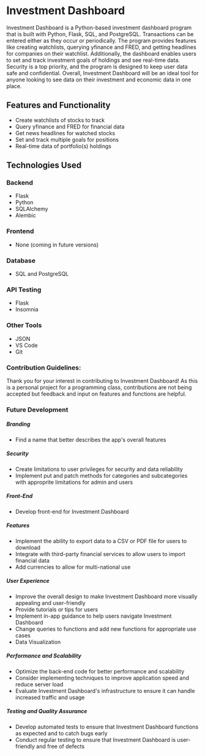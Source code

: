 # Investment Dashboard
Investment Dashboard is a Python-based investment dashboard program that is built with Python, Flask, SQL, and PostgreSQL. Transactions can be entered either as they occur or periodically. The program provides features like creating watchlists, querying yfinance and FRED, and getting headlines for companies on their watchlist. Additionally, the dashboard enables users to set and track investment goals of holdings and see real-time data. Security is a top priority, and the program is designed to keep user data safe and confidential. Overall, Investment Dashboard will be an ideal tool for anyone looking to see data on their investment and economic data in one place.

## Features and Functionality
- Create watchlists of stocks to track
- Query yfinance and FRED for financial data
- Get news headlines for watched stocks
- Set and track multiple goals for positions
- Real-time data of portfolio(s) holdings

## Technologies Used
### Backend
- Flask
- Python
- SQLAlchemy
- Alembic
### Frontend
- None (coming in future versions)
### Database
- SQL and PostgreSQL
### API Testing
- Flask
- Insomnia
### Other Tools
- JSON
- VS Code
- Git

### Contribution Guidelines: 
Thank you for your interest in contributing to Investment Dashboard! As this is a personal project for a programming class, contributions are not being accepted but feedback and input on features and functions are helpful. 

### Future Development
##### Branding
- Find a name that better describes the app's overall features
##### Security
- Create limitations to user privileges for security and data reliability   
- Implement put and patch methods for categories and subcategories with approprite limitations for admin and users
##### Front-End 
- Develop front-end for Investment Dashboard
##### Features
- Implement the ability to export data to a CSV or PDF file for users to download
- Integrate with third-party financial services to allow users to import financial data
- Add currencies to allow for multi-national use
##### User Experience
- Improve the overall design to make Investment Dashboard more visually appealing and user-friendly
- Provide tutorials or tips for users
- Implement in-app guidance to help users navigate Investment Dashboard
- Change queries to functions and add new functions for appropriate use cases
- Data Visualization
##### Performance and Scalability
- Optimize the back-end code for better performance and scalability
- Consider implementing techniques to improve application speed and reduce server load
- Evaluate Investment Dashboard's infrastructure to ensure it can handle increased traffic and usage
##### Testing and Quality Assurance
- Develop automated tests to ensure that Investment Dashboard functions as expected and to catch bugs early
- Conduct regular testing to ensure that Investment Dashboard is user-friendly and free of defects
